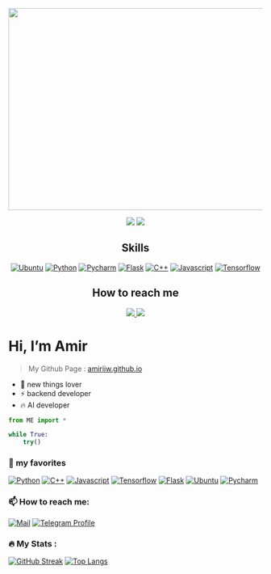 <p align="center">
 <img src="https://github.com/amiriiw/amiriiw/blob/main/imgs/backend.png" width="900" height="400"/> 
</p align="center">

<p align="center">
 <img src="https://badges.pufler.dev/repos/amiriiw"/>
 <img src="https://badges.pufler.dev/commits/monthly/amiriiw" />
</p>

<h2 align="center">Skills</h2>
<p align="center">
 <a href="https://github.com/amiriiw"><img alt="Ubuntu" src="https://img.shields.io/badge/Ubuntu-E95420?style=for-the-badge&logo=ubuntu&logoColor=f5f5f5"></a>
 <a href="https://github.com/amiriiw"><img alt="Python" src="https://img.shields.io/badge/Python-3776AB?style=for-the-badge&logo=python&logoColor=f5f5f5"></a>
 <a href="https://github.com/amiriiw"><img alt="Pycharm" src="https://img.shields.io/badge/Pycharm-000000?style=for-the-badge&logo=pycharm&logoColor=f5f5f5"></a>
 <a href="https://github.com/amiriiw"><img alt="Flask" src="https://img.shields.io/badge/Flask-000000?style=for-the-badge&logo=flask&logoColor=f5f5f5"></a>
 <a href="https://github.com/amiriiw"><img alt="C++" src="https://img.shields.io/badge/C++-00599C?style=for-the-badge&logo=cplusplus&logoColor=f5f5f5"></a> 
 <a href="https://github.com/amiriiw"><img alt="Javascript" src="https://img.shields.io/badge/Javascript-F7DF1E?style=for-the-badge&logo=Javascript&logoColor=f5f5f5"></a> 
 <a href="https://github.com/amiriiw"><img alt="Tensorflow" src="https://img.shields.io/badge/Tensorflow-FF6F00?style=for-the-badge&logo=tensorflow&logoColor=f5f5f5"></a>
</p>

<h2 align="center">How to reach me</h2>
<p align="center">
<a href="mailto: amirnesabi898@gmail.com">
 <img src="https://img.shields.io/badge/-amiriiw-c14438?style=flat-square&logo=Gmail&logoColor=white&link=mailto:amirnesabi898@gmail.com"/>
</a>
 <a href="https://t.me/awmiriiw">
 <img src="https://img.shields.io/badge/-amiriiw-blue?style=flat-square&logo=telegram&logoColor=white&link=https://t.me/awmiriiw"/>
</a>
</p>




# Hi, I’m **Amir**

> My Github Page : <a href="https://amiriiw.github.io">amiriiw.github.io</a>

- 👀 new things lover
- ⚡️ backend developer
- 🔥 AI developer

```python
from ME import *

while True:
    try()
```

### 🌱 my favorites
<a href="https://github.com/amiriiw"><img alt="Python" src="https://img.shields.io/badge/Python-3776AB?style=for-the-badge&logo=python&logoColor=f5f5f5"></a>
<a href="https://github.com/amiriiw"><img alt="C++" src="https://img.shields.io/badge/C++-00599C?style=for-the-badge&logo=cplusplus&logoColor=f5f5f5"></a> 
<a href="https://github.com/amiriiw"><img alt="Javascript" src="https://img.shields.io/badge/Javascript-F7DF1E?style=for-the-badge&logo=Javascript&logoColor=f5f5f5"></a> 
<a href="https://github.com/amiriiw"><img alt="Tensorflow" src="https://img.shields.io/badge/Tensorflow-FF6F00?style=for-the-badge&logo=tensorflow&logoColor=f5f5f5"></a>
<a href="https://github.com/amiriiw"><img alt="Flask" src="https://img.shields.io/badge/Flask-000000?style=for-the-badge&logo=flask&logoColor=f5f5f5"></a>
<a href="https://github.com/amiriiw"><img alt="Ubuntu" src="https://img.shields.io/badge/Ubuntu-E95420?style=for-the-badge&logo=ubuntu&logoColor=f5f5f5"></a>
<a href="https://github.com/amiriiw"><img alt="Pycharm" src="https://img.shields.io/badge/Pycharm-000000?style=for-the-badge&logo=pycharm&logoColor=f5f5f5"></a>


### 📫 How to reach me:
<a href="mailto:amirnesabi898@gmail.com"><img alt="Mail" src="https://img.shields.io/badge/Gmail-EA4335?style=for-the-badge&logo=gmail&logoColor=f5f5f5"></a>
<a href="https://t.me/awmiriiw"><img alt="Telegram Profile" src="https://img.shields.io/badge/Telegram-26A5E4?style=for-the-badge&logo=telegram&logoColor=f5f5f5"></a>


### :fire: My Stats :
[![GitHub Streak](http://github-readme-streak-stats.herokuapp.com/?user=amiriiw&mode=weekly&theme=dark&background=000000)](https://git.io/streak-stats)
[![Top Langs](https://github-readme-stats.vercel.app/api/top-langs/?username=amiriiw&layout=compact&theme=vision-friendly-dark)](https://github.com/anuraghazra/github-readme-stats)

<!---
amiriiw/amiriiw is a ✨ special ✨ repository because its `README.md` (this file) appears on your GitHub profile.
You can click the Preview link to take a look at your changes.
--->
